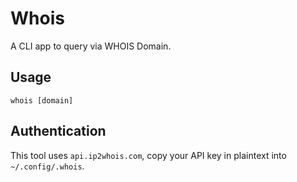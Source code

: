 # Whois
A CLI app to query via WHOIS Domain.

## Usage
`whois [domain]`

## Authentication
This tool uses `api.ip2whois.com`, copy your API key in plaintext into `~/.config/.whois`.
